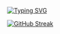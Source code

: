 [![Typing SVG](https://readme-typing-svg.demolab.com?font=&weight=600&size=25&duration=1000&pause=1000&color=2452F7&background=1BBEFF00&width=435&lines=WELCOME%2C+ITS+A+PLEASURE;BIEN+VIENIDO%2C+ES+UN+PLACER;+%E3%81%84%E3%82%89%E3%81%A3%E3%81%97%E3%82%83%E3%81%84%E3%81%BE%E3%81%9B%E3%80%82%E3%81%AF%E3%81%98%E3%82%81%E3%81%BE%E3%81%97%E3%81%A6)](https://git.io/typing-svg)

[![GitHub Streak](https://streak-stats.demolab.com?user=PaulinhoLeal&date_format=n%2Fj%5B%2FY%5D&mode=weekly&card_width=500)](https://git.io/streak-stats)
